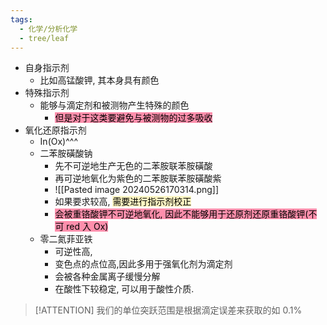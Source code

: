 ```yaml
---
tags:
  - 化学/分析化学
  - tree/leaf
---
```

- 自身指示剂
	- 比如高锰酸钾, 其本身具有颜色
- 特殊指示剂
	- 能够与滴定剂和被测物产生特殊的颜色
		- <mark style="background: #FF5582A6;">但是对于这类要避免与被测物的过多吸收</mark>
- 氧化还原指示剂
	- In(Ox)^^^
	- 二苯胺磺酸钠
		- 先不可逆地生产无色的二苯胺联苯胺磺酸
		- 再可逆地氧化为紫色的二苯胺联苯胺磺酸紫
		- ![[Pasted image 20240526170314.png]]
		- 如果要求较高, <mark style="background: #FFF3A3A6;">需要进行指示剂校正</mark>
		- <mark style="background: #FF5582A6;">会被重铬酸钾不可逆地氧化, 因此不能够用于还原剂还原重铬酸钾(不可 red 入 Ox)</mark>
	- 零二氮菲亚铁
		- 可逆性高,
		- 变色点的点位高,因此多用于强氧化剂为滴定剂
		- 会被各种金属离子缓慢分解
		- 在酸性下较稳定, 可以用于酸性介质.


> [!ATTENTION]
> 我们的单位突跃范围是根据滴定误差来获取的如 0.1%


